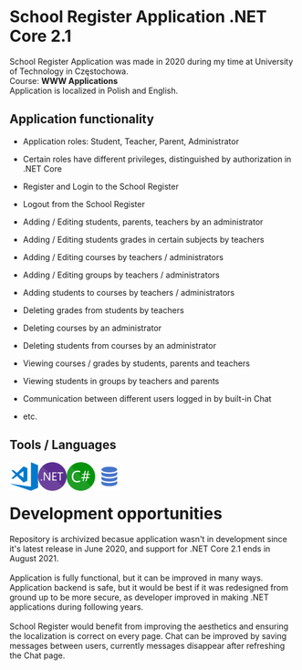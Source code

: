 # School Register Application .NET Core 2.1

School Register Application was made in 2020 during my time at University of Technology in Częstochowa.
<br />
Course: <b>WWW Applications</b>
<br />
Application is localized in Polish and English.

## Application functionality

- Application roles: Student, Teacher, Parent, Administrator
- Certain roles have different privileges, distinguished by authorization in .NET Core

- Register and Login to the School Register
- Logout from the School Register

- Adding / Editing students, parents, teachers by an administrator

- Adding / Editing students grades in certain subjects by teachers
- Adding / Editing courses by teachers / administrators
- Adding / Editing groups by teachers / administrators
- Adding students to courses by teachers / administrators

- Deleting grades from students by teachers
- Deleting courses by an administrator
- Deleting students from courses by an administrator

- Viewing courses / grades by students, parents and teachers
- Viewing students in groups by teachers and parents

- Communication between different users logged in by built-in Chat
- etc.

## Tools / Languages

<img align="left" alt="Visual Studio Code" width="50px" src="https://raw.githubusercontent.com/github/explore/80688e429a7d4ef2fca1e82350fe8e3517d3494d/topics/visual-studio-code/visual-studio-code.png" />
<img align="left" alt=".NET" width="50px" src="https://raw.githubusercontent.com/github/explore/93d8a67084f94b2a444e510199a6e7622e5b09a3/topics/dotnet/dotnet.png" />
<img align="left" alt="C#" width="50px" src="https://raw.githubusercontent.com/github/explore/80688e429a7d4ef2fca1e82350fe8e3517d3494d/topics/csharp/csharp.png" />
<img align="left" alt="T-SQL" width="50px" src="https://raw.githubusercontent.com/github/explore/80688e429a7d4ef2fca1e82350fe8e3517d3494d/topics/sql/sql.png" />
<br /><br />

# Development opportunities

Repository is archivized becasue application wasn't in development since it's latest release in June 2020, and support for .NET Core 2.1 ends in August 2021.
<br /><br />
Application is fully functional, but it can be improved in many ways. Application backend is safe, but it would be best if it was redesigned from ground up to be more secure, as developer improved in making .NET applications during following years. 
<br /><br />
School Register would benefit from improving the aesthetics and ensuring the localization is correct on every page. Chat can be improved by saving messages between users, currently messages disappear after refreshing the Chat page.
